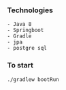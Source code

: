 ### Technologies
    - Java 8
    - Springboot
    - Gradle
    - jpa
    - postgre sql
    
    
### To start
    ./gradlew bootRun